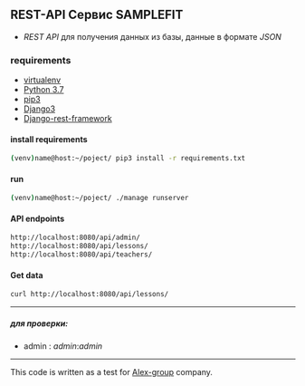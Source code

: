 
## REST-API Сервис SAMPLEFIT

+ _REST API_ для получения данных из базы, данные в формате _JSON_

### requirements
+ [virtualenv](https://virtualenv.pypa.io/en/latest/)
+ [Python 3.7](https://www.python.org/)
+ [pip3](https://pip.pypa.io/en/latest/installing/)
+ [Django3](https://docs.djangoproject.com)
+ [Django-rest-framework](https://www.django-rest-framework.org/)

#### install requirements
```bash
(venv)name@host:~/poject/ pip3 install -r requirements.txt
```
#### run
```bash
(venv)name@host:~/poject/ ./manage runserver
```
#### API endpoints
```bash
http://localhost:8080/api/admin/
http://localhost:8080/api/lessons/
http://localhost:8080/api/teachers/
```
#### Get data
```bash
curl http://localhost:8080/api/lessons/
```

---
##### для проверки:
+ admin :  _admin_:_admin_ 

---

This code is written as a test for [Alex-group](https://fitness-kit.ru/) company.
